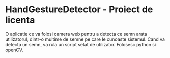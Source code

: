 # HandGestureDetector - Proiect de licenta

O aplicatie ce va folosi camera web pentru a detecta ce semn arata utilizatorul, dintr-o multime de semne pe care le cunoaste sistemul. Cand va detecta un semn, va rula un script setat de utilizator. Folosesc python si openCV.
